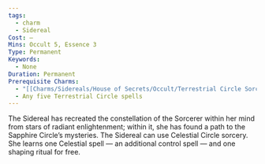 ```yaml
---
tags:
  - charm
  - Sidereal
Cost: —
Mins: Occult 5, Essence 3
Type: Permanent
Keywords:
  - None
Duration: Permanent
Prerequisite Charms:
  - "[[Charms/Sidereals/House of Secrets/Occult/Terrestrial Circle Sorcery]]"
  - Any five Terrestrial Circle spells
---
```

The Sidereal has recreated the constellation of the Sorcerer within her mind from stars of radiant enlightenment; within it, she has found a path to the Sapphire Circle’s mysteries. The Sidereal can use Celestial Circle sorcery. She learns one Celestial spell — an additional control spell — and one shaping ritual for free. 